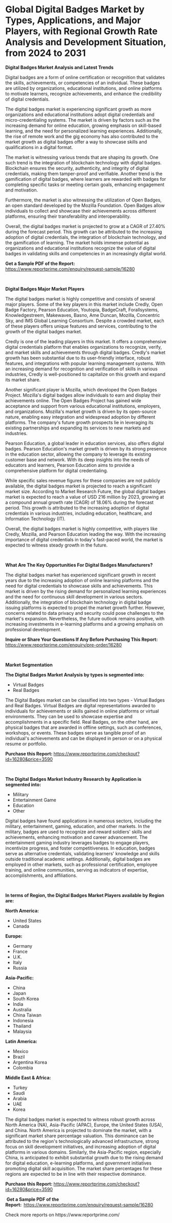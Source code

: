 <p><h1>Global Digital Badges Market by Types, Applications, and Major Players, with Regional Growth Rate Analysis and Development Situation, from 2024 to 2031</h1></p><p><strong>Digital Badges Market Analysis and Latest Trends</strong></p>
<p><p>Digital badges are a form of online certification or recognition that validates the skills, achievements, or competencies of an individual. These badges are utilized by organizations, educational institutions, and online platforms to motivate learners, recognize achievements, and enhance the credibility of digital credentials.</p><p>The digital badges market is experiencing significant growth as more organizations and educational institutions adopt digital credentials and micro-credentialing systems. The market is driven by factors such as the increasing demand for online education, growing emphasis on skill-based learning, and the need for personalized learning experiences. Additionally, the rise of remote work and the gig economy has also contributed to the market growth as digital badges offer a way to showcase skills and qualifications in a digital format.</p><p>The market is witnessing various trends that are shaping its growth. One such trend is the integration of blockchain technology with digital badges. Blockchain ensures the security, authenticity, and integrity of digital credentials, making them tamper-proof and verifiable. Another trend is the gamification of digital badges, where learners are rewarded with badges for completing specific tasks or meeting certain goals, enhancing engagement and motivation.</p><p>Furthermore, the market is also witnessing the utilization of Open Badges, an open standard developed by the Mozilla Foundation. Open Badges allow individuals to collect and showcase their achievements across different platforms, ensuring their transferability and interoperability.</p><p>Overall, the digital badges market is projected to grow at a CAGR of 27.40% during the forecast period. This growth can be attributed to the increasing adoption of digital credentials, the integration of blockchain technology, and the gamification of learning. The market holds immense potential as organizations and educational institutions recognize the value of digital badges in validating skills and competencies in an increasingly digital world.</p></p>
<p><strong>Get a Sample PDF of the Report:&nbsp;</strong> <a href="https://www.reportprime.com/enquiry/request-sample/16280">https://www.reportprime.com/enquiry/request-sample/16280</a></p>
<p>&nbsp;</p>
<p><strong>Digital Badges Major Market Players</strong></p>
<p><p>The digital badges market is highly competitive and consists of several major players. Some of the key players in this market include Credly, Open Badge Factory, Pearson Education, Youtopia, BadgeCraft, Forallsystems, Knowledgestreem, Makewaves, Basno, Ame Duncan, Mozilla, Concentric Sky, and IMS Global Learning Consortium. Despite a crowded market, each of these players offers unique features and services, contributing to the growth of the digital badges market.</p><p>Credly is one of the leading players in this market. It offers a comprehensive digital credentials platform that enables organizations to recognize, verify, and market skills and achievements through digital badges. Credly's market growth has been substantial due to its user-friendly interface, robust features, and integrations with popular learning management systems. With an increasing demand for recognition and verification of skills in various industries, Credly is well-positioned to capitalize on this growth and expand its market share.</p><p>Another significant player is Mozilla, which developed the Open Badges Project. Mozilla's digital badges allow individuals to earn and display their achievements online. The Open Badges Project has gained wide acceptance and support from various educational institutions, employers, and organizations. Mozilla's market growth is driven by its open-source nature, enabling easy integration and widespread adoption by different platforms. The company's future growth prospects lie in leveraging its existing partnerships and expanding its services to new markets and industries.</p><p>Pearson Education, a global leader in education services, also offers digital badges. Pearson Education's market growth is driven by its strong presence in the education sector, allowing the company to leverage its existing customer base and network. With its deep insights into the needs of educators and learners, Pearson Education aims to provide a comprehensive platform for digital credentialing.</p><p>While specific sales revenue figures for these companies are not publicly available, the digital badges market is projected to reach a significant market size. According to Market Research Future, the global digital badges market is expected to reach a value of USD 216 million by 2023, growing at a compound annual growth rate (CAGR) of 18.06% during the forecast period. This growth is attributed to the increasing adoption of digital credentials in various industries, including education, healthcare, and Information Technology (IT).</p><p>Overall, the digital badges market is highly competitive, with players like Credly, Mozilla, and Pearson Education leading the way. With the increasing importance of digital credentials in today's fast-paced world, the market is expected to witness steady growth in the future.</p></p>
<p>&nbsp;</p>
<p><strong>What Are The Key Opportunities For Digital Badges Manufacturers?</strong></p>
<p><p>The digital badges market has experienced significant growth in recent years due to the increasing adoption of online learning platforms and the need for digital credentials to showcase skills and achievements. This market is driven by the rising demand for personalized learning experiences and the need for continuous skill development in various sectors. Additionally, the integration of blockchain technology in digital badge issuing platforms is expected to propel the market growth further. However, concerns related to data privacy and security could pose challenges to the market's expansion. Nevertheless, the future outlook remains positive, with increasing investments in e-learning platforms and a growing emphasis on professional development.</p></p>
<p><strong>Inquire or Share Your Questions If Any Before Purchasing This Report:</strong> <a href="https://www.reportprime.com/enquiry/pre-order/16280">https://www.reportprime.com/enquiry/pre-order/16280</a></p>
<p>&nbsp;</p>
<p><strong>Market Segmentation</strong></p>
<p><strong>The Digital Badges Market Analysis by types is segmented into:</strong></p>
<p><ul><li>Virtual Badges</li><li>Real Badges</li></ul></p>
<p><p>The Digital Badges market can be classified into two types - Virtual Badges and Real Badges. Virtual Badges are digital representations awarded to individuals for achievements or skills gained in online platforms or virtual environments. They can be used to showcase expertise and accomplishments in a specific field. Real Badges, on the other hand, are physical badges that are awarded in offline settings, such as conferences, workshops, or events. These badges serve as tangible proof of an individual's achievements and can be displayed in person or on a physical resume or portfolio.</p></p>
<p><strong>Purchase this Report:&nbsp;</strong><a href="https://www.reportprime.com/checkout?id=16280&price=3590">https://www.reportprime.com/checkout?id=16280&price=3590</a></p>
<p>&nbsp;</p>
<p><strong>The Digital Badges Market Industry Research by Application is segmented into:</strong></p>
<p><ul><li>Military</li><li>Entertainment Game</li><li>Education</li><li>Other</li></ul></p>
<p><p>Digital badges have found applications in numerous sectors, including the military, entertainment, gaming, education, and other markets. In the military, badges are used to recognize and reward soldiers' skills and achievements, enhancing motivation and career advancement. The entertainment gaming industry leverages badges to engage players, incentivize progress, and foster competitiveness. In education, badges serve as alternative credentials, validating learners' knowledge and skills outside traditional academic settings. Additionally, digital badges are employed in other markets, such as professional certification, employee training, and online communities, serving as indicators of expertise, accomplishments, and affiliations.</p></p>
<p>&nbsp;</p>
<p><strong>In terms of Region, the Digital Badges Market Players available by Region are:</strong></p>
<p>
    <p> <strong> North America: </strong>
        <ul>
            <li>United States</li>
            <li>Canada</li>
        </ul>
        </p> 
    <p> <strong> Europe: </strong>
        <ul>
            <li>Germany</li>
            <li>France</li>
            <li>U.K.</li>
            <li>Italy</li>
            <li>Russia</li>
        </ul>
        </p> 
    <p> <strong> Asia-Pacific: </strong>
        <ul>
            <li>China</li>
            <li>Japan</li>
            <li>South Korea</li>
            <li>India</li>
            <li>Australia</li>
            <li>China Taiwan</li>
            <li>Indonesia</li>
            <li>Thailand</li>
            <li>Malaysia</li>
        </ul>
        </p> 
    <p> <strong> Latin America: </strong>
        <ul>
            <li>Mexico</li>
            <li>Brazil</li>
            <li>Argentina Korea</li>
            <li>Colombia</li>
        </ul>
        </p> 
    <p> <strong> Middle East & Africa: </strong>
        <ul>
            <li>Turkey</li>
            <li>Saudi</li>
            <li>Arabia</li>
            <li>UAE</li>
            <li>Korea</li>
        </ul>
    </p>
    </p>
<p><p>The digital badges market is expected to witness robust growth across North America (NA), Asia-Pacific (APAC), Europe, the United States (USA), and China. North America is projected to dominate the market, with a significant market share percentage valuation. This dominance can be attributed to the region's technologically advanced infrastructure, strong focus on skill development initiatives, and increasing adoption of digital platforms in various domains. Similarly, the Asia-Pacific region, especially China, is anticipated to exhibit substantial growth due to the rising demand for digital education, e-learning platforms, and government initiatives promoting digital skill acquisition. The market share percentages for these regions are expected to be in line with their respective dominance.</p></p>
<p><strong>Purchase this Report: </strong><a href="https://www.reportprime.com/checkout?id=16280&price=3590">https://www.reportprime.com/checkout?id=16280&price=3590</a></p>
<p>&nbsp;<strong>Get a Sample PDF of the Report:&nbsp;&nbsp;</strong><a href="https://www.reportprime.com/enquiry/request-sample/16280">https://www.reportprime.com/enquiry/request-sample/16280</a></p>
<p><strong></strong></p>
<p>Check more reports on https://www.reportprime.com/</p>